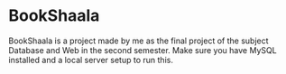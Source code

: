# BookShaala

BookShaala is a project made by me as the final project of the subject Database and Web in the second semester.
Make sure you have MySQL installed and a local server setup to run this.
